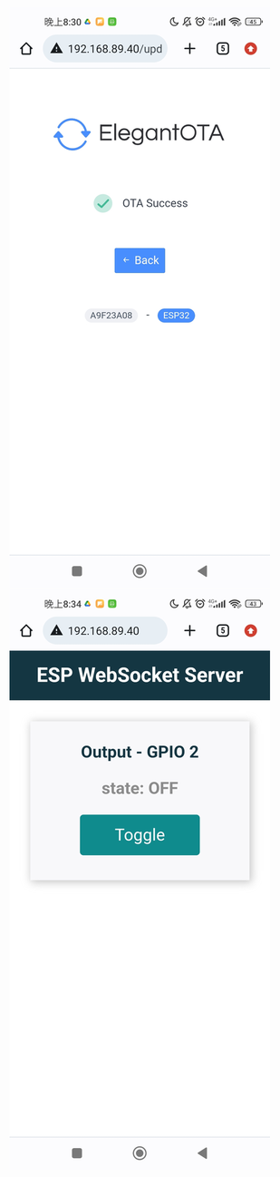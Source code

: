 ![](https://github.com/fairpus/MCU-Arduinoproject/blob/main/images/tmp_Screenshot_2023-05-04-20-30-03-669_com.android.chrome3434808428947452044.jpg?raw=true)
![](https://github.com/fairpus/MCU-Arduinoproject/blob/main/images/tmp_Screenshot_2023-05-04-20-34-04-712_com.android.chrome7861972216696079948.jpg?raw=true)
